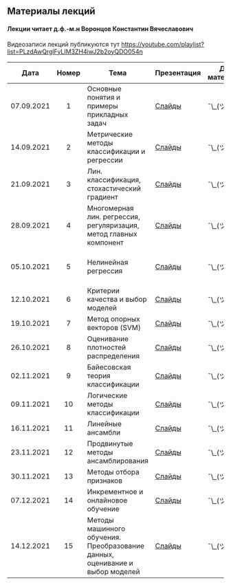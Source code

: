 ## Материалы лекций
#### Лекции читает  д.ф.-м.н Воронцов Константин Вячеславович

Видеозаписи лекций публикуются тут https://youtube.com/playlist?list=PLzdAwQrglFyLIM3ZH4iwJ2b2oyQDO054n

| Дата | Номер | Тема | Презентация | Доп. материалы | Практическое задание |
| :---: | :---: | --- | --- | --- |  --- |
| 07.09.2021 | 1 | Основные понятия и примеры прикладных задач | [Слайды](https://github.com/MSU-ML-COURSE/ML-COURSE-21-22/blob/main/slides/2_stream/msu21-Intro.01.pdf) | ¯\\\_(ツ)\_/¯ | ¯\\\_(ツ)\_/¯ |
| 14.09.2021 | 2 | Метрические методы классификации и регрессии | [Слайды](https://github.com/MSU-ML-COURSE/ML-COURSE-21-22/blob/main/slides/2_stream/msu21-metric.02.pdf) | ¯\\\_(ツ)\_/¯ | Основы Python (16.09.2021) |
| 21.09.2021 | 3 | Лин. классификация, стохастический градиент | [Слайды](https://github.com/MSU-ML-COURSE/ML-COURSE-21-22/blob/main/slides/2_stream/msu21-lin-sg.03.pdf) | ¯\\\_(ツ)\_/¯ |  ¯\\\_(ツ)\_/¯  |
| 28.09.2021 | 4 | Многомерная лин. регрессия, регуляризация, метод главных компонент | [Слайды](https://github.com/MSU-ML-COURSE/ML-COURSE-21-22/blob/main/slides/2_stream/msu21-lin-regr.pdf) | ¯\\\_(ツ)\_/¯ |  Тест по лекциям 1-3  |
| 05.10.2021 | 5 | Нелинейная регрессия | [Слайды](https://github.com/MSU-ML-COURSE/ML-COURSE-21-22/blob/main/slides/2_stream/msu21-nonlin-regr.pdf) | ¯\\\_(ツ)\_/¯ | Numpy, pandas, matplotlib (07.10.2021)  |
| 12.10.2021 | 6 | Критерии качества и выбор моделей | [Слайды](https://github.com/MSU-ML-COURSE/ML-COURSE-21-22/blob/main/slides/2_stream/msu21-qual.pdf) | ¯\\\_(ツ)\_/¯ | ¯\\\_(ツ)\_/¯  |
| 19.10.2021 | 7 | Метод опорных векторов (SVM) | [Слайды](https://github.com/MSU-ML-COURSE/ML-COURSE-21-22/blob/main/slides/2_stream/msu21-svm.pdf) | ¯\\\_(ツ)\_/¯ | kNN (21.10.2021)  |
| 26.10.2021 | 8 | Оценивание плотностей распределения | [Слайды](https://github.com/MSU-ML-COURSE/ML-COURSE-21-22/blob/main/slides/2_stream/msu21-density.pdf) | ¯\\\_(ツ)\_/¯ | Тест по лекциям 3-7  |
| 02.11.2021 | 9 | Байесовская теория классификации | [Слайды](https://github.com/MSU-ML-COURSE/ML-COURSE-21-22/blob/main/slides/2_stream/msu21-bayes.pdf) | ¯\\\_(ツ)\_/¯ | Linear Models (04.11.2021)  |
| 09.11.2021 | 10 | Логические методы классификации | [Слайды](https://github.com/MSU-ML-COURSE/ML-COURSE-21-22/blob/main/slides/2_stream/msu21-logic.pdf) | ¯\\\_(ツ)\_/¯ | Тест по лекциям 7-9  |
| 16.11.2021 | 11 | Линейные ансамбли | [Слайды](https://github.com/MSU-ML-COURSE/ML-COURSE-21-22/blob/main/slides/2_stream/msu21-compos1.pdf) | ¯\\\_(ツ)\_/¯ | SVM (18.11.2021)  |
| 23.11.2021 | 12 | Продвинутые методы ансамблирования | [Слайды](https://github.com/MSU-ML-COURSE/ML-COURSE-21-22/blob/main/slides/2_stream/msu21-compos2.pdf) | ¯\\\_(ツ)\_/¯ |  ¯\\\_(ツ)\_/¯ |
| 30.11.2021 | 13 | Методы отбора признаков | [Слайды](https://github.com/MSU-ML-COURSE/ML-COURSE-21-22/blob/main/slides/2_stream/msu21-featuresel.pdf) | ¯\\\_(ツ)\_/¯ | ¯\\\_(ツ)\_/¯  |
| 07.12.2021 | 14 | Инкрементное и онлайновое обучение | [Слайды](https://github.com/MSU-ML-COURSE/ML-COURSE-21-22/blob/main/slides/2_stream/msu21-increment.pdf) | ¯\\\_(ツ)\_/¯ | ¯\\\_(ツ)\_/¯  |
| 14.12.2021 | 15 | Методы машинного обучения. Преобразование данных, оценивание и выбор моделей | [Слайды](https://github.com/MSU-ML-COURSE/ML-COURSE-21-22/blob/main/slides/2_stream/msu21-vis.pdf) | ¯\\\_(ツ)\_/¯ | Тесты по лекциям 9 - 14  |







